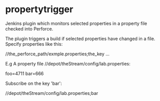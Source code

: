 propertytrigger
===============

Jenkins plugin which monitors selected properties in a property file checked into Perforce.

The plugin triggers a build if selected properties have changed in a file.
Specify properties like this:

//the_perforce_path/exmple.properties;the_key
...

E.g
A property file //depot/theStream/config/lab.properties:

foo=4711
bar=666

Subscribe on the key 'bar':

//depot/theStream/config/lab.properties;bar


